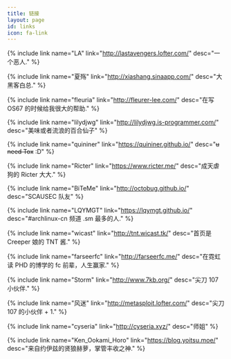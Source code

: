 ```yaml
---
title: 链接
layout: page
id: links
icon: fa-link
---
```


{% include link name="LA" link="http://lastavengers.lofter.com/" desc="一个恶人." %}

{% include link name="夏殇" link="http://xiashang.sinaapp.com/" desc="大黑客白总." %}

{% include link name="fleuria" link="http://fleurer-lee.com/" desc="在写 OS67 的时候给我很大的帮助." %}

{% include link name="lilydjwg" link="http://lilydjwg.is-programmer.com/" desc="美味或者流浪的百合仙子" %}

{% include link name="quininer" link="https://quininer.github.io/" desc="~~u need Tox~~ :D" %}

{% include link name="Ricter" link="https://www.ricter.me/" desc="成天虐狗的 Ricter 大大." %}

{% include link name="BiTeMe" link="http://octobug.github.io/" desc="SCAUSEC 队友" %}

{% include link name="LQYMGT" link="https://lqymgt.github.io/" desc="\#archlinux-cn 频道 .sm 最多的人." %}

{% include link name="wicast" link="http://tnt.wicast.tk/" desc="首页是 Creeper 娘的 TNT 酱." %}

{% include link name="farseerfc" link="http://farseerfc.me/" desc="在霓虹读 PHD 的博学的 fc 前辈，人生赢家." %}

{% include link name="Storm" link="http://www.7kb.org/" desc="尖刀 107 小伙伴." %}

{% include link name="风迷" link="http://metasploit.lofter.com/" desc="尖刀 107 的小伙伴 + 1." %}

{% include link name="cyseria" link="http://cyseria.xyz/" desc="师姐" %}

{% include link name="Ken_Ookami_Horo" link="https://blog.yoitsu.moe/" desc="来自约伊兹的贤狼赫萝，掌管丰收之神." %}
